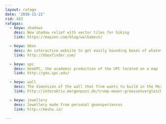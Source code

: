 ```yaml
---
layout: rafaga
date: '2016-11-21'
rid: 483
rafagas:
  - keyw: shadows
    desc: New shadow relief with vector tiles for hiking
    link: https://mapzen.com/blog/walkabout/

  - keyw: bbox
    desc: An interactive website to get easily bounding boxes of whatever
    link: http://bboxfinder.com/

  - keyw: upc
    desc: GeoUPC, the academic production of the UPC located on a map
    link: http://geo.upc.edu/

  - keyw: wall
    desc: The dimension of the wall that Trum wants to build in the Mexican border
    link: http://interaktiv.morgenpost.de/trump-mauer-groessenvergleich/

  - keyw: jewellery
    desc: Jewellery made from personal geoexperiences
    link: http://meshu.io/

---
```


